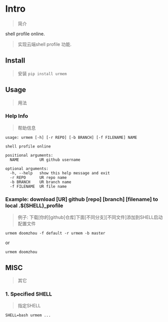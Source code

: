 Intro
====
>简介

shell profile online.
>实现云端shell profile 功能.

## Install 
>安装
`pip install urmem`






## Usage
>用法


### Help Info
>帮助信息

```shell
usage: urmem [-h] [-r REPO] [-b BRANCH] [-f FILENAME] NAME

shell profile online

positional arguments:
  NAME         UR github username

optional arguments:
  -h, --help   show this help message and exit
  -r REPO      UR repo name
  -b BRANCH    UR branch name
  -f FILENAME  UR file name
```

### Example: download [UR] github [repo] [branch] [filename] to local .$(SHELL)_profile 
>例子: 下载[你的]github[仓库]下面[不同分支][不同文件]添加到SHELL启动配置文件

`urmem doomzhou -f default -r urmem -b master`

or

`urmem doomzhou`



## MISC
>其它


### 1. Specified SHELL
>指定SHELL

`SHELL=bash urmem ...`
